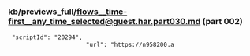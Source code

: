 ### kb/previews_full/flows__time-first__any_time_selected@guest.har.part030.md (part 002)

```md
 "scriptId": "20294",
                      "url": "https://n958200.a
```

```
